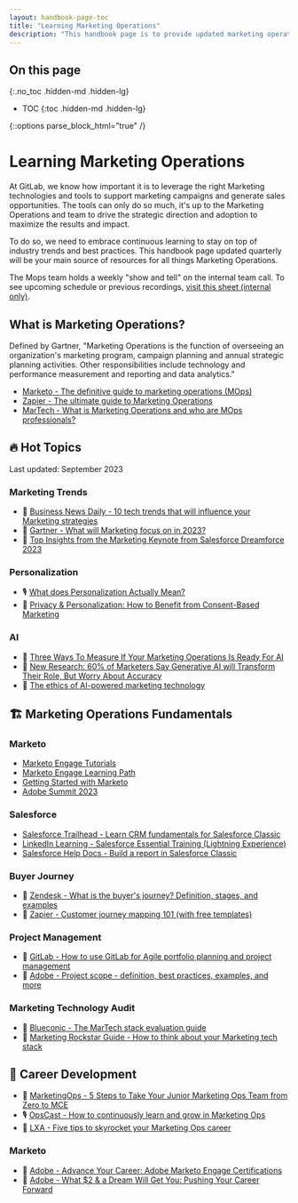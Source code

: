 ```yaml
---
layout: handbook-page-toc
title: "Learning Marketing Operations"
description: "This handbook page is to provide updated marketing operations learning and resources materials."
---
```


## On this page
{:.no_toc .hidden-md .hidden-lg}

- TOC
{:toc .hidden-md .hidden-lg}

{::options parse_block_html="true" /}

# Learning Marketing Operations

At GitLab, we know how important it is to leverage the right Marketing technologies and tools to support marketing campaigns and generate sales opportunities. The tools can only do so much, it's up to the Marketing Operations and team to drive the strategic direction and adoption to maximize the results and impact.

To do so, we need to embrace continuous learning to stay on top of industry trends and best practices. This handbook page updated quarterly will be your main source of resources for all things Marketing Operations.

The Mops team holds a weekly "show and tell" on the internal team call. To see upcoming schedule or previous recordings, [visit this sheet (internal only)](https://docs.google.com/spreadsheets/d/1iovZfsOppjj8SJW13Y9F_IYXjVCRnHd5FgbUDIUrPfE/edit?usp=sharing).

## What is Marketing Operations?

Defined by Gartner, "Marketing Operations is the function of overseeing an organization's marketing program, campaign planning and annual strategic planning activities. Other responsibilities include technology and performance measurement and reporting and data analytics."

-   [Marketo - The definitive guide to marketing operations (MOps)](https://business.adobe.com/blog/basics/definitive-guide-to-marketing-operations-mops)
-   [Zapier - The ultimate guide to Marketing Operations](https://zapier.com/blog/marketing-operations/)
-   [MarTech - What is Marketing Operations and who are MOps professionals?](https://martech.org/what-is-marketing-operations-and-who-are-mops-professionals/)

## 🔥 Hot Topics

Last updated: September 2023

### Marketing Trends

-   📝 [Business News Daily - 10 tech trends that will influence your Marketing strategies](https://www.businessnewsdaily.com/8564-future-of-marketing.html)
-   📝 [Gartner - What will Marketing focus on in 2023?](https://www.gartner.com/en/articles/what-will-marketing-focus-on-in-2023)
-  🎥 [Top Insights from the Marketing Keynote from Salesforce Dreamforce 2023](https://www.salesforce.com/plus/experience/dreamforce_2023/series/marketers_at_dreamforce_2023/episode/episode-s1e1)

### Personalization

-  🎙️ [What does Personalization Actually Mean?](https://open.spotify.com/episode/2YSvgzOF0EAc5GWs5H4IFM)
-  🎥 [Privacy & Personalization: How to Benefit from Consent-Based Marketing](https://www.bigmarker.com/third-door-media/Privacy-Personalization-How-to-Benefit-from-Consent-Based-Marketing)

### AI

-   📝 [Three Ways To Measure If Your Marketing Operations Is Ready For AI](https://www.forbes.com/sites/forbestechcouncil/2023/08/01/three-ways-to-measure-if-your-marketing-operations-is-ready-for-ai)
-   📝 [New Research: 60% of Marketers Say Generative AI will Transform Their Role, But Worry About Accuracy]([https://www.salesforce.com/news/stories/generative-ai-for-marketing-research/)
-   📝 [The ethics of AI-powered marketing technology](https://martech.org/the-ethics-of-ai-powered-marketing-technology/)

## 🏗️ Marketing Operations Fundamentals

### Marketo

-   [Marketo Engage Tutorials](https://experienceleague.adobe.com/docs/marketo-learn/tutorials/overview.html?lang=en)
-   [Marketo Engage Learning Path](https://learning.adobe.com/learning-path/adobe_marketo_engage/curra000000000006231.html)
-   [Getting Started with Marketo](https://experienceleague.adobe.com/docs/marketo/using/getting-started-with-marketo/getting-started.html)
-   [Adobe Summit 2023](https://business.adobe.com/summit/2023/sessions.html?Products=Adobe+Marketo+Engage)

### Salesforce

-   [Salesforce Trailhead - Learn CRM fundamentals for Salesforce Classic](https://trailhead.salesforce.com/content/learn/trails/getting_started_crm_basics)
-   [LinkedIn Learning - Salesforce Essential Training (Lightning Experience)](https://www.linkedin.com/learning/salesforce-essential-training/accessing-salesforce-through-your-company?autoSkip=true&resume=false&u=2255073)
-   [Salesforce Help Docs - Build a report in Salesforce Classic](https://help.salesforce.com/s/articleView?id=sf.reports_builder_editing.htm&type=5)

### Buyer Journey

-   📝 [Zendesk - What is the buyer's journey? Definition, stages, and examples](https://www.zendesk.com/blog/buyer-journey/)
-   📝 [Zapier - Customer journey mapping 101 (with free templates)](https://zapier.com/blog/customer-journey-mapping/)

### Project Management

-   📝 [GitLab - How to use GitLab for Agile portfolio planning and project management](https://about.gitlab.com/blog/2020/11/11/gitlab-for-agile-portfolio-planning-project-management/)
-   📝 [Adobe - Project scope - definition, best practices, examples, and more](https://business.adobe.com/blog/basics/project-scope-definition-best-practices-examples-and-more)

### Marketing Technology Audit

-   📝 [Blueconic - The MarTech stack evaluation guide](https://www.blueconic.com/resources/martech-stack)
-   📝 [Marketing Rockstar Guide - How to think about your Marketing tech stack](https://www.marketingrockstarguides.com/how-to-manage-martech-stack-3915/)

## 💼 Career Development

-   📝 [MarketingOps - 5 Steps to Take Your Junior Marketing Ops Team from Zero to MCE](https://marketingops.com/5-steps-to-take-your-junior-marketing-ops-team-from-zero-to-mce/)
-   🎙️ [OpsCast - How to continuously learn and grow in Marketing Ops](https://open.spotify.com/episode/5gVVWM5v54DASY7ZuPbPYw?si=7QjfC8KRQwmmwnrt6PsokA) 
-   📝 [LXA - Five tips to skyrocket your Marketing Ops career](https://www.lxahub.com/stories/5-tips-to-skyrocket-your-career-in-marketing-ops)

### Marketo

-   🎥 [Adobe - Advance Your Career: Adobe Marketo Engage Certifications](https://business.adobe.com/summit/2023/sessions/advance-your-career-adobe-marketo-engage-certifica-s203.html)
- 🎥 [Adobe - What $2 & a Dream Will Get You: Pushing Your Career Forward](https://business.adobe.com/summit/2023/sessions/what-2-a-dream-will-get-you-pushing-your-career-fo-s215.html)
